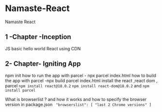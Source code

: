 # Namaste-React
Namaste React 

## 1 -Chapter -Inception
JS basic hello world
React using CDN

## 2- Chapter- Igniting App
npm init
how to run the app with parcel - npx parcel index.html
how to build the app with parcel -npx build parcel index.html
install the react ,react dom , parcel
`npm install react@18.0.2` 
`npm install react-dom@18.0.2` and 
`npm install parcel`

What is browserlist ? and how it works and how to specify the browser version in package.json
 ` 
 "browserslist": [
    "last 2 Chrome versions"
  ] `